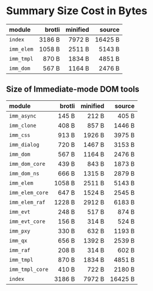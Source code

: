 # Summary Size Cost in Bytes

| module          |   brotli | minified |   source |
|:----------------|---------:|---------:|---------:|
| `index`         |   3186 B |   7972 B |  16425 B |
| `imm_elem`      |   1058 B |   2511 B |   5143 B |
| `imm_tmpl`      |    870 B |   1834 B |   4851 B |
| `imm_dom`       |    567 B |   1164 B |   2476 B |


## Size of Immediate-mode DOM tools

| module          |   brotli | minified |   source |
|:----------------|---------:|---------:|---------:|
| `imm_async`     |    145 B |    212 B |    405 B |
| `imm_clone`     |    408 B |    857 B |   1446 B |
| `imm_css`       |    913 B |   1926 B |   3975 B |
| `imm_dialog`    |    720 B |   1467 B |   3153 B |
| `imm_dom`       |    567 B |   1164 B |   2476 B |
| `imm_dom_core`  |    439 B |    843 B |   1873 B |
| `imm_dom_ns`    |    666 B |   1315 B |   2879 B |
| `imm_elem`      |   1058 B |   2511 B |   5143 B |
| `imm_elem_core` |    647 B |   1524 B |   2545 B |
| `imm_elem_raf`  |   1228 B |   2912 B |   6183 B |
| `imm_evt`       |    248 B |    517 B |    874 B |
| `imm_evt_core`  |    156 B |    314 B |    524 B |
| `imm_pxy`       |    330 B |    632 B |   1193 B |
| `imm_qx`        |    656 B |   1392 B |   2539 B |
| `imm_raf`       |    208 B |    314 B |    602 B |
| `imm_tmpl`      |    870 B |   1834 B |   4851 B |
| `imm_tmpl_core` |    410 B |    722 B |   2180 B |
| `index`         |   3186 B |   7972 B |  16425 B |

